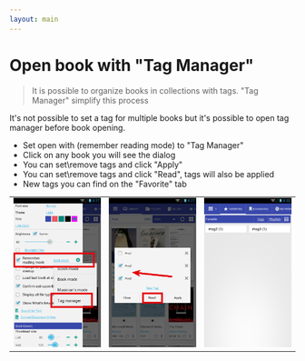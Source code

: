 ```yaml
---
layout: main
---
```


# Open book with "Tag Manager"

> It is possible to organize books in collections with tags. "Tag Manager" simplify this process

It's not possible to set a tag for multiple books but it's possible to open tag manager before book opening.

* Set open with (remember reading mode) to "Tag Manager"
* Click on any book you will see the dialog
* You can set\remove tags and click "Apply"
* You can set\remove tags and click "Read", tags will also be applied
* New tags you can find on the "Favorite" tab

||||
|-|-|-|
|![](1.png)|![](2.png)|![](3.png)|
